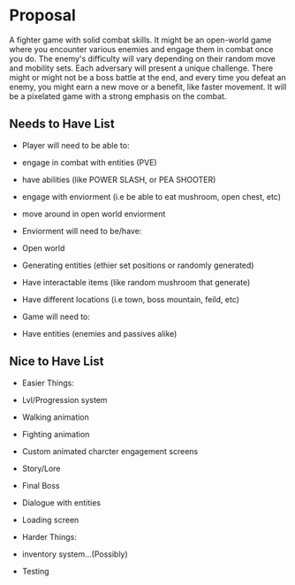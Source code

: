 # Proposal 

A fighter game with solid combat skills. It might be an open-world game where you encounter various enemies and engage them in combat once you do. The enemy's difficulty will vary depending on their random move and mobility sets. Each adversary will present a unique challenge. There might or might not be a boss battle at the end, and every time you defeat an enemy, you might earn a new move or a benefit, like faster movement. It will be a pixelated game with a strong emphasis on the combat.

## Needs to Have List

- Player will need to be able to:
- engage in combat with entities (PVE)
- have abilities (like POWER SLASH, or PEA SHOOTER)
- engage with enviorment (i.e be able to eat mushroom, open chest, etc)
- move around in open world enviorment

- Enviorment will need to be/have:
- Open world
- Generating entities (ethier set positions or randomly generated)
- Have interactable items (like random mushroom that generate)
- Have different locations (i.e town, boss mountain, feild, etc)

- Game will need to:
- Have entities (enemies and passives alike)

## Nice to Have List

- Easier Things:
- Lvl/Progression system
- Walking animation
- Fighting animation
- Custom animated charcter engagement screens
- Story/Lore
- Final Boss
- Dialogue with entities
- Loading screen

- Harder Things:
- inventory system...(Possibly)
- Testing

